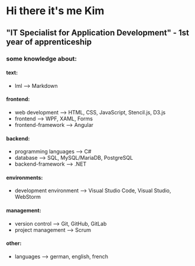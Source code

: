 # Hi there it's me Kim

## "IT Specialist for Application Development" - 1st year of apprenticeship

### some knowledge about:

#### text:
  - lml --> Markdown

#### frontend:

  - web development --> HTML, CSS, JavaScript, Stencil.js, D3.js
  - frontend --> WPF, XAML, Forms
  - frontend-framework --> Angular

#### backend:

  - programming languages --> C#
  - database --> SQL, MySQL/MariaDB, PostgreSQL
  - backend-framework --> .NET

#### environments:

  - development environment --> Visual Studio Code, Visual Studio, WebStorm

#### management:

  - version control --> Git, GitHub, GitLab
  - project management --> Scrum

#### other:

  - languages --> german, english, french

